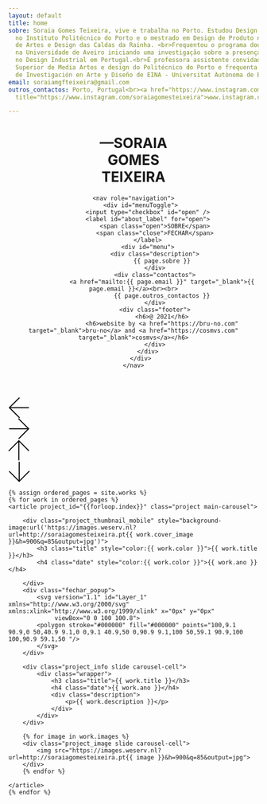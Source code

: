 ```yaml
---
layout: default
title: home
sobre: Soraia Gomes Teixeira, vive e trabalha no Porto. Estudou Design Industrial
  no Instituto Politécnico do Porto e o mestrado em Design de Produto na Escola Superior
  de Artes e Design das Caldas da Rainha. <br>Frequentou o programa doutoral em Design
  na Universidade de Aveiro iniciando uma investigação sobre a presença das mulheres
  no Design Industrial em Portugal.<br>É professora assistente convidada na Escola
  Superior de Media Artes e design do Politécnico do Porto e frequenta o doutoramento
  de Investigación en Arte y Diseño de EINA - Universitat Autònoma de Barcelona.
email: soraiamgfteixeira@gmail.com
outros_contactos: Porto, Portugal<br><a href="https://www.instagram.com/soraiagomesteixeira"
  title="https://www.instagram.com/soraiagomesteixeira">www.instagram.com/soraiagomesteixeira</a>

---
```

<header id="header">
	<h1>—SORAIA<br>GOMES<br>TEIXEIRA</h1>

	<nav role="navigation">
		<div id="menuToggle">
			<input type="checkbox" id="open" />
			<label id="about_label" for="open">
				<span class="open">SOBRE</span>
				<span class="close">FECHAR</span>
			</label>
			<div id="menu">
				<div class="description">
					{{ page.sobre }}
				</div>
				<div class="contactos">
					<a href="mailto:{{ page.email }}" target="_blank">{{ page.email }}</a><br><br>
					{{ page.outros_contactos }}
				</div>
				<div class="footer">
					<h6>@ 2021</h6>
					<h6>website by <a href="https://bru-no.com" target="_blank">bru-no</a> and <a href="https://cosmvs.com" target="_blank">cosmvs</a></h6>
				</div>
			</div>
		</div>
	</nav>

</header>



<div class="main_slider_navigation lateral">
	<div id="arrow_left" class="arrow" onclick="prevSlideHorizontal(event)">
		<svg width="43" height="43" viewBox="0 0 43 43" fill="none" xmlns="http://www.w3.org/2000/svg">
		<line x1="41.465" y1="21.8244" x2="1.90633" y2="21.8244" stroke="black" stroke-width="2"/>
		<line x1="1.49394" y1="22.4938" x2="22.3143" y2="1.67348" stroke="black" stroke-width="2"/>
		<line x1="1.88673" y1="21.4725" x2="22.7071" y2="42.2928" stroke="black" stroke-width="2"/>
		</svg>
	</div>
	<div id="arrow_right" class="arrow" onclick="nextSlideHorizontal(event)">
		<svg width="43" height="43" viewBox="0 0 43 43" fill="none" xmlns="http://www.w3.org/2000/svg">
		<line x1="1.53485" y1="21.1755" x2="41.0935" y2="21.1755" stroke="black" stroke-width="2"/>
		<line x1="41.5059" y1="20.5061" x2="20.6856" y2="41.3265" stroke="black" stroke-width="2"/>
		<line x1="41.1131" y1="21.5275" x2="20.2928" y2="0.707109" stroke="black" stroke-width="2"/>
		</svg>
	</div>
</div>
<div class="main_slider_navigation vertical">
	<div id="arrow_top" class="arrow">
	<svg width="43" height="43" viewBox="0 0 43 43" fill="none" xmlns="http://www.w3.org/2000/svg">
	<line x1="21.1755" y1="41.5996" x2="21.1755" y2="2.04092" stroke="black" stroke-width="2"/>
	<line x1="20.5061" y1="1.62853" x2="41.3265" y2="22.4489" stroke="black" stroke-width="2"/>
	<line x1="21.5275" y1="2.02132" x2="0.707107" y2="22.8417" stroke="black" stroke-width="2"/>
	</svg>
	</div>
	<div id="arrow_bottom" class="arrow">
	<svg width="43" height="43" viewBox="0 0 43 43" fill="none" xmlns="http://www.w3.org/2000/svg">
	<line x1="21.8245" y1="1.48993" x2="21.8245" y2="41.0486" stroke="black" stroke-width="2"/>
	<line x1="22.4939" y1="41.461" x2="1.67355" y2="20.6407" stroke="black" stroke-width="2"/>
	<line x1="21.4725" y1="41.0682" x2="42.2929" y2="20.2479" stroke="black" stroke-width="2"/>
	</svg>
	</div>
</div>



<main id="main_wrapper">


	{% assign ordered_pages = site.works %}
	{% for work in ordered_pages %}
	<article project_id="{{forloop.index}}" class="project main-carousel">

		<div class="project_thumbnail_mobile" style="background-image:url('https://images.weserv.nl?url=http://soraiagomesteixeira.pt{{ work.cover_image }}&h=900&q=85&output=jpg')">
			<h3 class="title" style="color:{{ work.color }}">{{ work.title }}</h3>
			<h4 class="date" style="color:{{ work.color }}">{{ work.ano }}</h4>

		</div>
		<div class="fechar_popup">
			<svg version="1.1" id="Layer_1" xmlns="http://www.w3.org/2000/svg" xmlns:xlink="http://www.w3.org/1999/xlink" x="0px" y="0px"
				 viewBox="0 0 100 100.8">
			<polygon stroke="#000000" fill="#000000" points="100,9.1 90.9,0 50,40.9 9.1,0 0,9.1 40.9,50 0,90.9 9.1,100 50,59.1 90.9,100 100,90.9 59.1,50 "/>
			</svg>
		</div>

		<div class="project_info slide carousel-cell">
			<div class="wrapper">
				<h3 class="title">{{ work.title }}</h3>
				<h4 class="date">{{ work.ano }}</h4>
				<div class="description">
					<p>{{ work.description }}</p>
				</div>
			</div>
		</div>

		{% for image in work.images %}
		<div class="project_image slide carousel-cell">
			<img src="https://images.weserv.nl?url=http://soraiagomesteixeira.pt{{ image }}&h=900&q=85&output=jpg">
		</div>
		{% endfor %}

	</article>
	{% endfor %}


</main>


<script type="text/javascript" src="https://cdn.jsdelivr.net/npm/slick-carousel@1.8.1/slick/slick.min.js"></script>
<script type="text/javascript" src="https://unpkg.com/flickity@2.2.2/dist/flickity.pkgd.min.js"></script>
